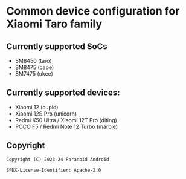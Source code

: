 # Common device configuration for Xiaomi Taro family

## Currently supported SoCs

- SM8450 (taro)
- SM8475 (cape)
- SM7475 (ukee)

## Currently supported devices:

- Xiaomi 12 (cupid)
- Xiaomi 12S Pro (unicorn)
- Redmi K50 Ultra / Xiaomi 12T Pro (diting)
- POCO F5 / Redmi Note 12 Turbo (marble)

## Copyright

```
Copyright (C) 2023-24 Paranoid Android

SPDX-License-Identifier: Apache-2.0
```
